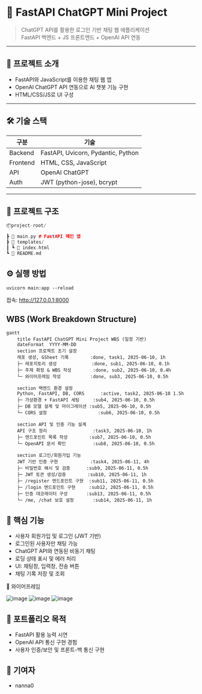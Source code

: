 # 💬 FastAPI ChatGPT Mini Project

> ChatGPT API를 활용한 로그인 기반 채팅 웹 애플리케이션  
> FastAPI 백엔드 + JS 프론트엔드 + OpenAI API 연동

---

## 🚀 프로젝트 소개

- FastAPI와 JavaScript를 이용한 채팅 웹 앱
- OpenAI ChatGPT API 연동으로 AI 챗봇 기능 구현
- HTML/CSS/JS로 UI 구성

---

## 🛠️ 기술 스택

| 구분     | 기술 |
|----------|------|
| Backend  | FastAPI, Uvicorn, Pydantic, Python|
| Frontend | HTML, CSS, JavaScript |
| API      | OpenAI ChatGPT|
| Auth     | JWT (python-jose), bcrypt |

---

## 📁 프로젝트 구조
```cpp
📦project-root/

┣ 📄 main.py # FastAPI 메인 앱
┣ 📄 templates/
┃ ┗ 📄 index.html
┗ 📄 README.md
```
## ⚙️ 실행 방법
```
uvicorn main:app --reload
```
접속: http://127.0.0.1:8000

## WBS (Work Breakdown Structure)
```
gantt
    title FastAPI ChatGPT Mini Project WBS (일정 기반)
    dateFormat  YYYY-MM-DD
    section 프로젝트 초기 설정
    레포 생성, GSheet 기록        :done, task1, 2025-06-10, 1h
    ├─ 레포지토리 생성             :done, sub1, 2025-06-10, 0.1h
    ├─ 주제 확정 & WBS 작성        :done, sub2, 2025-06-10, 0.4h
    └─ 와이어프레임 작성           :done, sub3, 2025-06-10, 0.5h

    section 백엔드 환경 설정
    Python, FastAPI, DB, CORS      :active, task2, 2025-06-10 1.5h
    ├─ 가상환경 + FastAPI 세팅     :sub4, 2025-06-10, 0.5h
    ├─ DB 모델 설계 및 마이그레이션 :sub5, 2025-06-10, 0.5h
    └─ CORS 설정                   :sub6, 2025-06-10, 0.5h

    section API 및 인증 기능 설계
    API 구조 정리                 :task3, 2025-06-10, 1h
    ├─ 엔드포인트 목록 작성        :sub7, 2025-06-10, 0.5h
    └─ OpenAPI 문서 확인          :sub8, 2025-06-10, 0.5h

    section 로그인/회원가입 기능
    JWT 기반 인증 구현            :task4, 2025-06-11, 4h
    ├─ 비밀번호 해시 및 검증      :sub9, 2025-06-11, 0.5h
    ├─ JWT 토큰 생성/검증        :sub10, 2025-06-11, 1h
    ├─ /register 엔드포인트 구현  :sub11, 2025-06-11, 0.5h
    ├─ /login 엔드포인트 구현     :sub12, 2025-06-11, 0.5h
    ├─ 인증 데코레이터 구성       :sub13, 2025-06-11, 0.5h
    └─ /me, /chat 보호 설정       :sub14, 2025-06-11, 1h

```
## 🔑 핵심 기능
- 사용자 회원가입 및 로그인 (JWT 기반)
- 로그인된 사용자만 채팅 가능
- ChatGPT API와 연동된 비동기 채팅
- 로딩 상태 표시 및 에러 처리
- UI: 채팅창, 입력창, 전송 버튼
- 채팅 기록 저장 및 조회

📸 와이어프레임

![image](https://github.com/user-attachments/assets/d602667f-e71e-4c77-96e6-a3dba46b421f)
![image](https://github.com/user-attachments/assets/534009a1-4f65-468c-b8e7-2210c648b19b)
![image](https://github.com/user-attachments/assets/ecdf86f2-2ed6-43d4-9b20-377f1e38e304)

## 📌 포트폴리오 목적
- FastAPI 활용 능력 시연
- OpenAI API 통신 구현 경험
- 사용자 인증/보안 및 프론트-백 통신 구현

## 🙋 기여자
- nanna0


